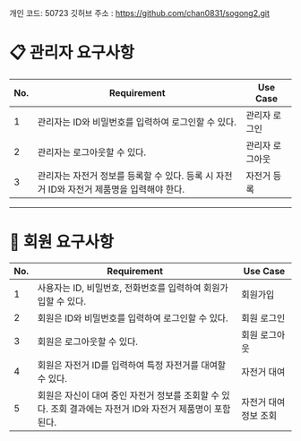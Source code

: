 개인 코드: 50723
깃허브 주소 : https://github.com/chan0831/sogong2.git



# 📋 관리자 요구사항

| No. | Requirement | Use Case |
|-----|-------------|----------|
| 1   | 관리자는 ID와 비밀번호를 입력하여 로그인할 수 있다. | 관리자 로그인 |
| 2   | 관리자는 로그아웃할 수 있다. | 관리자 로그아웃 |
| 3   | 관리자는 자전거 정보를 등록할 수 있다. 등록 시 자전거 ID와 자전거 제품명을 입력해야 한다. | 자전거 등록 |

---

# 👤 회원 요구사항

| No. | Requirement | Use Case |
|-----|-------------|----------|
| 1   | 사용자는 ID, 비밀번호, 전화번호를 입력하여 회원가입할 수 있다. | 회원가입 |
| 2   | 회원은 ID와 비밀번호를 입력하여 로그인할 수 있다. | 회원 로그인 |
| 3   | 회원은 로그아웃할 수 있다. | 회원 로그아웃 |
| 4   | 회원은 자전거 ID를 입력하여 특정 자전거를 대여할 수 있다. | 자전거 대여 |
| 5   | 회원은 자신이 대여 중인 자전거 정보를 조회할 수 있다. 조회 결과에는 자전거 ID와 자전거 제품명이 포함된다. | 자전거 대여 정보 조회 |